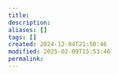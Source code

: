 ```yaml
---
title: 
description: 
aliases: []
tags: []
created: 2024-12-04T21:50:46
modified: 2025-02-09T15:53:46
permalink:
---
```

